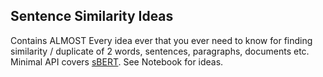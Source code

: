 ## Sentence Similarity Ideas

Contains ALMOST Every idea ever that you ever need to know for finding similarity / duplicate of 2 words, sentences, paragraphs, documents etc. Minimal API covers [sBERT](https://www.sbert.net/). See Notebook for ideas.
